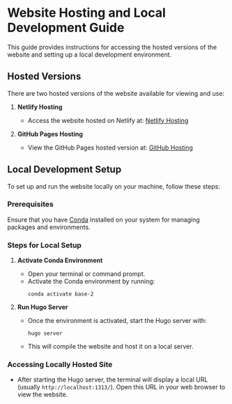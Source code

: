 # Website Hosting and Local Development Guide

This guide provides instructions for accessing the hosted versions of the website and setting up a local development environment.

## Hosted Versions

There are two hosted versions of the website available for viewing and use:

1. **Netlify Hosting**
   - Access the website hosted on Netlify at: [Netlify Hosting](https://gangli.netlify.app)

2. **GitHub Pages Hosting**
   - View the GitHub Pages hosted version at: [GitHub Hosting](https://ganglix.github.io/professional-academic-website/)

## Local Development Setup

To set up and run the website locally on your machine, follow these steps:

### Prerequisites

Ensure that you have [Conda](https://docs.conda.io/en/latest/) installed on your system for managing packages and environments.

### Steps for Local Setup

1. **Activate Conda Environment**
   - Open your terminal or command prompt.
   - Activate the Conda environment by running:
     ```
     conda activate base-2
     ```

2. **Run Hugo Server**
   - Once the environment is activated, start the Hugo server with:
     ```
     hugo server
     ```
   - This will compile the website and host it on a local server. 

### Accessing Locally Hosted Site

- After starting the Hugo server, the terminal will display a local URL (usually `http://localhost:1313/`). Open this URL in your web browser to view the website.
